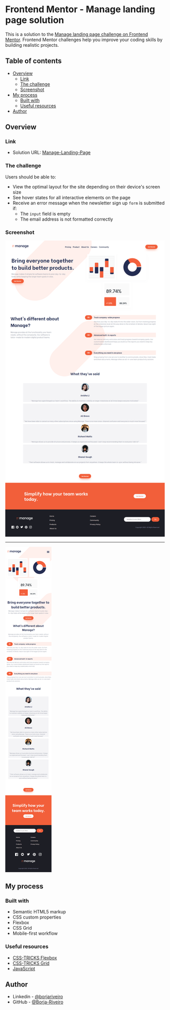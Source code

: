 # Frontend Mentor - Manage landing page solution

This is a solution to the [Manage landing page challenge on Frontend Mentor](https://www.frontendmentor.io/challenges/manage-landing-page-SLXqC6P5). Frontend Mentor challenges help you improve your coding skills by building realistic projects.

## Table of contents

- [Overview](#overview)
  - [Link](#links)
  - [The challenge](#the-challenge)
  - [Screenshot](#screenshot)
- [My process](#my-process)
  - [Built with](#built-with)
  - [Useful resources](#useful-resources)
- [Author](#author)

## Overview

### Link

- Solution URL: [Manage-Landing-Page](https://borjariveiro.github.io/manage-landing-page/)

### The challenge

Users should be able to:

- View the optimal layout for the site depending on their device's screen size
- See hover states for all interactive elements on the page
- Receive an error message when the newsletter sign up `form` is submitted if:
  - The `input` field is empty
  - The email address is not formatted correctly

### Screenshot

![Desktop](design/desktop-screenshot.png)

----

![Mobile](design/mobile-screenshot.png)

## My process

### Built with

- Semantic HTML5 markup
- CSS custom properties
- Flexbox
- CSS Grid
- Mobile-first workflow

### Useful resources

- [CSS-TRICKS Flexbox](https://css-tricks.com/snippets/css/a-guide-to-flexbox/)
- [CSS-TRICKS Grid](https://css-tricks.com/snippets/css/complete-guide-grid/)
- [JavaScript](https://es.javascript.info/)

## Author

- Linkedin - [@borjariveiro](linkedin.com/in/borjariveiro)
- GitHub - [@Borja-Riveiro](https://github.com/Borja-Riveiro)
